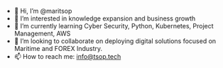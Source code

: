 - 👋 Hi, I’m @maritsop
- 👀 I’m interested in knowledge expansion and business growth
- 🌱 I’m currently learning Cyber Security, Python, Kubernetes, Project Management, AWS
- 💞️ I’m looking to collaborate on deploying digital solutions focused on Maritime and FOREX Industry.
- 📫 How to reach me: info@tsop.tech

<!---
maritsop/maritsop is a ✨ special ✨ repository because its `README.md` (this file) appears on your GitHub profile.
You can click the Preview link to take a look at your changes.
--->

